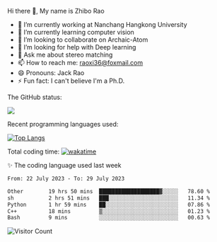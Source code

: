 Hi there 👋, My name is Zhibo Rao
- 🔭 I’m currently working at Nanchang Hangkong University
- 🌱 I’m currently learning computer vision
- 👯 I’m looking to collaborate on Archaic-Atom
- 🤔 I’m looking for help with Deep learning
- 💬 Ask me about stereo matching
- 📫 How to reach me: raoxi36@foxmail.com
- 😄 Pronouns: Jack Rao
- ⚡ Fun fact: I can't believe I'm a Ph.D.

The GitHub status:

![](https://github-readme-stats.vercel.app/api?username=ZhiboRao)

Recent programming languages used:

[![Top Langs](https://github-readme-stats.vercel.app/api/top-langs/?username=ZhiboRao&layout=compact)](https://github.com/anuraghazra/github-readme-stats)

Total coding time: [![wakatime](https://wakatime.com/badge/user/51ec5ec7-4742-4243-9eea-732ade32c0b7.svg)](https://wakatime.com/@51ec5ec7-4742-4243-9eea-732ade32c0b7)

✨ The coding language used last week 
<!--START_SECTION:waka-->

```txt
From: 22 July 2023 - To: 29 July 2023

Other        19 hrs 50 mins  ███████████████████▓░░░░░   78.60 %
sh           2 hrs 51 mins   ███░░░░░░░░░░░░░░░░░░░░░░   11.34 %
Python       1 hr 59 mins    ██░░░░░░░░░░░░░░░░░░░░░░░   07.86 %
C++          18 mins         ▒░░░░░░░░░░░░░░░░░░░░░░░░   01.23 %
Bash         9 mins          ░░░░░░░░░░░░░░░░░░░░░░░░░   00.63 %
```

<!--END_SECTION:waka-->

![Visitor Count](https://profile-counter.glitch.me/Raohaocheng/count.svg)
